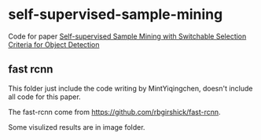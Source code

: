 # self-supervised-sample-mining
Code for paper [Self-supervised Sample Mining with Switchable Selection Criteria for Object Detection](https://arxiv.org/abs/1803.09867)

## fast rcnn
This folder just include the code writing by MintYiqingchen, doesn't include all code for this paper.

The fast-rcnn come from https://github.com/rbgirshick/fast-rcnn.

Some visulized results are in image folder.
